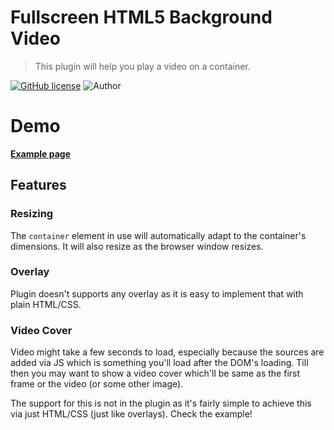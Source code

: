 Fullscreen HTML5 Background Video
======================
> This plugin will help you play a video on a container.

[![GitHub license](https://img.shields.io/github/license/d0tm0t/background-video.svg)](https://github.com/d0tm0t/background-video/blob/master/LICENSE)
![Author](https://img.shields.io/badge/author-%40d0tm0t-blue.svg)

# Demo
[**Example page**](http://d0tm0t.github.io/background-video/)

Features
--------

### Resizing

The `container` element in use will automatically adapt to the container's dimensions. It will also resize as the browser window resizes.

### Overlay

Plugin doesn't supports any overlay as it is easy to implement that with plain HTML/CSS.

### Video Cover

Video might take a few seconds to load, especially because the sources are added via JS which is something you'll load after the DOM's loading. Till then you may want to show a video cover which'll be same as the first frame or the video (or some other image).

The support for this is not in the plugin as it's fairly simple to achieve this via just HTML/CSS (just like overlays). Check the example!

